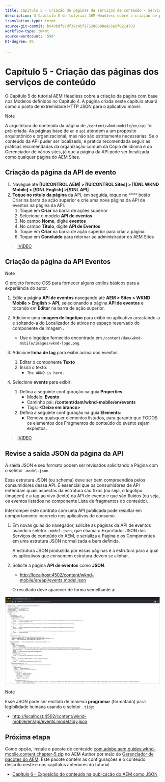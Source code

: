 ```yaml
---
title: Capítulo 5 - Criação de páginas de serviços de conteúdo - Serviços de conteúdo
description: O Capítulo 5 do tutorial AEM Headless cobre a criação de páginas com base nos Modelos definidos no Capítulo 4. Essas páginas atuarão como pontos finais HTTP JSON.
translation-type: tm+mt
source-git-commit: b040bdf97df39c45f175288608e965e5f0214703
workflow-type: tm+mt
source-wordcount: '596'
ht-degree: 0%

---
```



# Capítulo 5 - Criação das páginas dos serviços de conteúdo

O Capítulo 5 do tutorial AEM Headless cobre a criação da página com base nos Modelos definidos no Capítulo 4. A página criada neste capítulo atuará como o ponto de extremidade HTTP JSON para o aplicativo móvel.

>[!NOTE]
>
> A arquitetura de conteúdo da página de `/content/wknd-mobile/en/api` foi pré-criada. As páginas base de `en` e `api` atendem a um propósito arquitetônico e organizacional, mas não são estritamente necessárias. Se o conteúdo da API puder ser localizado, é prática recomendada seguir as práticas recomendadas da organização comum da Cópia de idioma e do Gerenciador de vários sites, já que a página da API pode ser localizada como qualquer página do AEM Sites.

## Criação da página da API de evento

1. Navegue até **[!UICONTROL AEM] > [!UICONTROL Sites] > [!DNL WKND Mobile] > [!DNL English] >[!DNL API]**.
1. **Toque no rótulo da página** da API, em seguida, toque no  **** botão Criar na barra de ação superior e crie uma nova página da API de eventos na página da API.
   1. Toque em **Criar** na barra de ações superior
   1. Selecione o modelo **API de eventos**
   1. No campo **Nome**, digite **eventos**
   1. No campo **Título**, digite **API de Eventos**
   1. Toque em **Criar** na barra de ação superior para criar a página
   1. Toque em **Concluído** para retornar ao administrador do AEM Sites

>[!VIDEO](https://video.tv.adobe.com/v/28340/?quality=12&learn=on)

## Criação da página da API Eventos

>[!NOTE]
>
> O projeto fornece CSS para fornecer alguns estilos básicos para a experiência do autor.

1. Edite a página **API de eventos** navegando até **AEM > Sites > WKND Mobile > English > API**, selecionando a página **API de eventos** e tocando em **Editar** na barra de ação superior.
1. Adicione uma **imagem de logotipo** para exibir no aplicativo arrastando-a e soltando-a do Localizador de ativos no espaço reservado do componente de Imagem .
   * Use o logotipo fornecido encontrado em `/content/dam/wknd-mobile/images/wknd-logo.png`.

1. Adicione **linha de tag** para exibir acima dos eventos.
   1. Editar o componente **Texto**
   1. Insira o texto:
      * `The WKND is here.`

1. Selecione **events** para exibir:
   1. Defina a seguinte configuração na guia **Properties**:
      * Modelo: **Evento**
      * Caminho pai: **/content/dam/wknd-mobile/en/events**
      * Tags: **&lt;Deixe em branco>**
   1. Defina a seguinte configuração na guia **Elements**:
      * Remova quaisquer elementos listados, para garantir que TODOS os elementos dos Fragmentos do conteúdo do evento sejam expostos.

>[!VIDEO](https://video.tv.adobe.com/v/28339/?quality=12&learn=on)

## Revise a saída JSON da página da API

A saída JSON e seu formato podem ser revisados solicitando a Página com o seletor `.model.json`.

Essa estrutura JSON (ou schema) deve ser bem compreendida pelos consumidores dessa API. É essencial que os consumidores de API entendam quais aspectos da estrutura são fixos (ou seja, o logotipo (imagem) e a tag ao vivo (texto) da API de evento e que são fluidos (ou seja, os eventos listados no componente Lista de fragmentos do conteúdo).

Interromper este contrato com uma API publicada pode resultar em comportamento incorreto nos aplicativos de consumo.

1. Em novas guias do navegador, solicite as páginas da API de eventos usando o seletor `.model.json`, que chama o Exportador JSON dos Serviços de conteúdo do AEM, e serializa a Página e os Componentes em uma estrutura JSON normalizada e bem definida.

   A estrutura JSON produzida por essas páginas é a estrutura para a qual os aplicativos que consomem estrutura devem se alinhar.

1. Solicite a página **API de eventos** como **JSON**.

   * [http://localhost:4502/content/wknd-mobile/en/api/events.model.json](http://localhost:4502/content/wknd-mobile/en/api/events.model.tidy.json)

   O resultado deve aparecer de forma semelhante a:

![Saída JSON do AEM Content Services](assets/chapter-5/json-output.png)

>[!NOTE]
>
> Esse JSON pode ser emitido de maneira **programar** (formatado) para legibilidade humana usando o seletor `.tidy`:
> * [http://localhost:4502/content/wknd-mobile/en/api/events.model.tidy.json](http://localhost:4502/content/wknd-mobile/en/api/events.model.tidy.json)


## Próxima etapa

Como opção, instale o pacote de conteúdo [com.adobe.aem.guides.wknd-mobile.content.chapter-5.zip](https://github.com/adobe/aem-guides-wknd-mobile/releases/latest) no AEM Author por meio do [Gerenciador de pacotes do AEM](http://localhost:4502/crx/packmgr/index.jsp). Este pacote contém as configurações e o conteúdo descrito neste e nos capítulos anteriores do tutorial.

* [Capítulo 6 - Exposição do conteúdo na publicação do AEM como JSON](./chapter-6.md)
